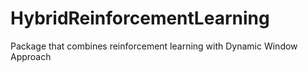 # HybridReinforcementLearning
Package that combines reinforcement learning with Dynamic Window Approach 
